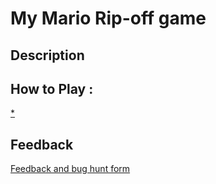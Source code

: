 # My Mario Rip-off game

## Description

## How to Play :
[*](my_game.exe)
## Feedback
[Feedback and bug hunt form](https://docs.google.com/forms/d/e/1FAIpQLSdG2G3BS3gCUzRICQJiOXKb2AvwMLmvRkFBbUaQdonbVlAogQ/viewform?usp=sf_link)
